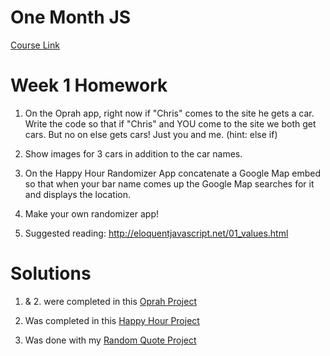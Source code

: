 # One Month JS

[Course Link](https://onemonth.com/courses/javascript/curriculum) 

# Week 1 Homework

1. On the Oprah app, right now if "Chris" comes to the site he gets a car. Write the code so that if "Chris" and YOU come to the site we both get cars. But no on else gets cars! Just you and me. (hint: else if)

2. Show images for 3 cars in addition to the car names.

3. On the Happy Hour Randomizer App concatenate a Google Map embed so that when your bar name comes up the Google Map searches for it and displays the location.

4. Make your own randomizer app!

5. Suggested reading: <http://eloquentjavascript.net/01_values.html>

# Solutions

1. & 2. were completed in this [Oprah Project](https://github.com/williamcferg/one-month-js-hw1/tree/master/oprah-app)

3. Was completed in this [Happy Hour Project](https://github.com/williamcferg/one-month-js-hw1/tree/master/happyhour-simple)

4. Was done with my [Random Quote Project](https://github.com/williamcferg/one-month-js-hw1/tree/master/random-app)